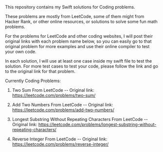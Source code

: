 This repository contains my Swift solutions for Coding problems.

These problems are mostly from LeetCode, some of them might from Hacker Rank, or other online resources, or solutions to solve some fun math problems. 

For the problems for LeetCode and other coding websites, I will post their original links with each problem name below, so you can easily go to that original problem for more examples and use their online compiler to test your own code. 

In each solution, I will use at least one case inside my swift file to test the solution. For more test cases to test your code, please follow the link and go to the original link for that problem. 

Currently Coding Problems:

1. Two Sum From LeetCode
 -- Original link: https://leetcode.com/problems/two-sum/
 
 2. Add Two Numbers From LeetCode
 -- Original link: https://leetcode.com/problems/add-two-numbers/
  
  3. Longest Substring Without Repeating Characters From LeetCode
  -- Original link: https://leetcode.com/problems/longest-substring-without-repeating-characters/
  
  7. Reverse Integer From LeetCode
 -- Original link: https://leetcode.com/problems/reverse-integer/
 
 
